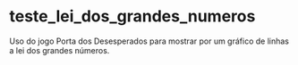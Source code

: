 # teste_lei_dos_grandes_numeros
Uso do jogo Porta dos Desesperados para mostrar por um gráfico de linhas a lei dos grandes números.
